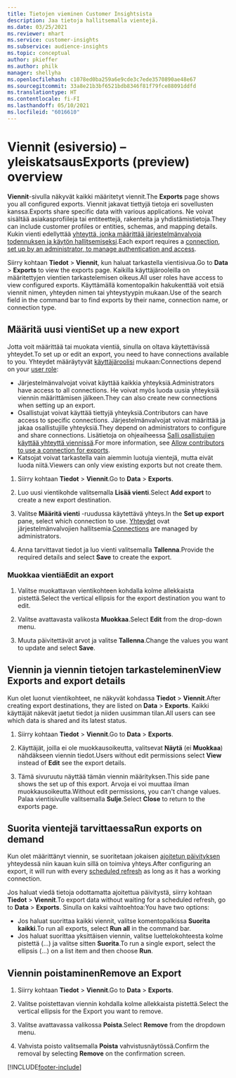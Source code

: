 ```yaml
---
title: Tietojen vieminen Customer Insightsista
description: Jaa tietoja hallitsemalla vientejä.
ms.date: 03/25/2021
ms.reviewer: mhart
ms.service: customer-insights
ms.subservice: audience-insights
ms.topic: conceptual
author: pkieffer
ms.author: philk
manager: shellyha
ms.openlocfilehash: c1078ed0ba259a6e9cde3c7ede3570890ae48e67
ms.sourcegitcommit: 33a8e21b3bf6521bdb8346f81f79fce88091ddfd
ms.translationtype: HT
ms.contentlocale: fi-FI
ms.lasthandoff: 05/10/2021
ms.locfileid: "6016610"
---
```

# <a name="exports-preview-overview"></a><span data-ttu-id="bf86e-103">Viennit (esiversio) – yleiskatsaus</span><span class="sxs-lookup"><span data-stu-id="bf86e-103">Exports (preview) overview</span></span>

<span data-ttu-id="bf86e-104">**Viennit**-sivulla näkyvät kaikki määritetyt viennit.</span><span class="sxs-lookup"><span data-stu-id="bf86e-104">The **Exports** page shows you all configured exports.</span></span> <span data-ttu-id="bf86e-105">Viennit jakavat tiettyjä tietoja eri sovellusten kanssa.</span><span class="sxs-lookup"><span data-stu-id="bf86e-105">Exports share specific data with various applications.</span></span> <span data-ttu-id="bf86e-106">Ne voivat sisältää asiakasprofiileja tai entiteettejä, rakenteita ja yhdistämistietoja.</span><span class="sxs-lookup"><span data-stu-id="bf86e-106">They can include customer profiles or entities, schemas, and mapping details.</span></span> <span data-ttu-id="bf86e-107">Kukin vienti edellyttää [yhteyttä, jonka määrittää järjestelmänvalvoja todennuksen ja käytön hallitsemiseksi](connections.md).</span><span class="sxs-lookup"><span data-stu-id="bf86e-107">Each export requires a [connection, set up by an administrator, to manage authentication and access](connections.md).</span></span>

<span data-ttu-id="bf86e-108">Siirry kohtaan **Tiedot** > **Viennit**, kun haluat tarkastella vientisivua.</span><span class="sxs-lookup"><span data-stu-id="bf86e-108">Go to **Data** > **Exports** to view the exports page.</span></span> <span data-ttu-id="bf86e-109">Kaikilla käyttäjärooleilla on määritettyjen vientien tarkastelemisen oikeus.</span><span class="sxs-lookup"><span data-stu-id="bf86e-109">All user roles have access to view configured exports.</span></span> <span data-ttu-id="bf86e-110">Käyttämällä komentopalkin hakukenttää voit etsiä viennit nimen, yhteyden nimen tai yhteystyypin mukaan.</span><span class="sxs-lookup"><span data-stu-id="bf86e-110">Use of the search field in the command bar to find exports by their name, connection name, or connection type.</span></span>

## <a name="set-up-a-new-export"></a><span data-ttu-id="bf86e-111">Määritä uusi vienti</span><span class="sxs-lookup"><span data-stu-id="bf86e-111">Set up a new export</span></span>

<span data-ttu-id="bf86e-112">Jotta voit määrittää tai muokata vientiä, sinulla on oltava käytettävissä yhteydet.</span><span class="sxs-lookup"><span data-stu-id="bf86e-112">To set up or edit an export, you need to have connections available to you.</span></span> <span data-ttu-id="bf86e-113">Yhteydet määräytyvät [käyttäjäroolisi](permissions.md) mukaan:</span><span class="sxs-lookup"><span data-stu-id="bf86e-113">Connections depend on your [user role](permissions.md):</span></span>
- <span data-ttu-id="bf86e-114">Järjestelmänvalvojat voivat käyttää kaikkia yhteyksiä.</span><span class="sxs-lookup"><span data-stu-id="bf86e-114">Administrators have access to all connections.</span></span> <span data-ttu-id="bf86e-115">He voivat myös luoda uusia yhteyksiä viennin määrittämisen jälkeen.</span><span class="sxs-lookup"><span data-stu-id="bf86e-115">They can also create new connections when setting up an export.</span></span>
- <span data-ttu-id="bf86e-116">Osallistujat voivat käyttää tiettyjä yhteyksiä.</span><span class="sxs-lookup"><span data-stu-id="bf86e-116">Contributors can have access to specific connections.</span></span> <span data-ttu-id="bf86e-117">Järjestelmänvalvojat voivat määrittää ja jakaa osallistujille yhteyksiä.</span><span class="sxs-lookup"><span data-stu-id="bf86e-117">They depend on administrators to configure and share connections.</span></span> <span data-ttu-id="bf86e-118">Lisätietoja on ohjeaiheessa [Salli osallistujien käyttää yhteyttä viennissä](connections.md#allow-contributors-to-use-a-connection-for-exports).</span><span class="sxs-lookup"><span data-stu-id="bf86e-118">For more information, see [Allow contributors to use a connection for exports](connections.md#allow-contributors-to-use-a-connection-for-exports).</span></span>
- <span data-ttu-id="bf86e-119">Katsojat voivat tarkastella vain aiemmin luotuja vientejä, mutta eivät luoda niitä.</span><span class="sxs-lookup"><span data-stu-id="bf86e-119">Viewers can only view existing exports but not create them.</span></span>

1. <span data-ttu-id="bf86e-120">Siirry kohtaan **Tiedot** > **Viennit**.</span><span class="sxs-lookup"><span data-stu-id="bf86e-120">Go to **Data** > **Exports**.</span></span>

1. <span data-ttu-id="bf86e-121">Luo uusi vientikohde valitsemalla **Lisää vienti**.</span><span class="sxs-lookup"><span data-stu-id="bf86e-121">Select **Add export** to create a new export destination.</span></span>

1. <span data-ttu-id="bf86e-122">Valitse **Määritä vienti** -ruudussa käytettävä yhteys.</span><span class="sxs-lookup"><span data-stu-id="bf86e-122">In the **Set up export** pane, select which connection to use.</span></span> <span data-ttu-id="bf86e-123">[Yhteydet](connections.md) ovat järjestelmänvalvojien hallitsemia.</span><span class="sxs-lookup"><span data-stu-id="bf86e-123">[Connections](connections.md) are managed by administrators.</span></span> 

1. <span data-ttu-id="bf86e-124">Anna tarvittavat tiedot ja luo vienti valitsemalla **Tallenna**.</span><span class="sxs-lookup"><span data-stu-id="bf86e-124">Provide the required details and select **Save** to create the export.</span></span>

### <a name="edit-an-export"></a><span data-ttu-id="bf86e-125">Muokkaa vientiä</span><span class="sxs-lookup"><span data-stu-id="bf86e-125">Edit an export</span></span>

1. <span data-ttu-id="bf86e-126">Valitse muokattavan vientikohteen kohdalla kolme allekkaista pistettä.</span><span class="sxs-lookup"><span data-stu-id="bf86e-126">Select the vertical ellipsis for the export destination you want to edit.</span></span>

1. <span data-ttu-id="bf86e-127">Valitse avattavasta valikosta **Muokkaa**.</span><span class="sxs-lookup"><span data-stu-id="bf86e-127">Select **Edit** from the drop-down menu.</span></span>

1. <span data-ttu-id="bf86e-128">Muuta päivitettävät arvot ja valitse **Tallenna**.</span><span class="sxs-lookup"><span data-stu-id="bf86e-128">Change the values you want to update and select **Save**.</span></span>

## <a name="view-exports-and-export-details"></a><span data-ttu-id="bf86e-129">Viennin ja viennin tietojen tarkasteleminen</span><span class="sxs-lookup"><span data-stu-id="bf86e-129">View Exports and export details</span></span>

<span data-ttu-id="bf86e-130">Kun olet luonut vientikohteet, ne näkyvät kohdassa **Tiedot** > **Viennit**.</span><span class="sxs-lookup"><span data-stu-id="bf86e-130">After creating export destinations, they are listed on **Data** > **Exports**.</span></span> <span data-ttu-id="bf86e-131">Kaikki käyttäjät näkevät jaetut tiedot ja niiden uusimman tilan.</span><span class="sxs-lookup"><span data-stu-id="bf86e-131">All users can see which data is shared and its latest status.</span></span>

1. <span data-ttu-id="bf86e-132">Siirry kohtaan **Tiedot** > **Viennit**.</span><span class="sxs-lookup"><span data-stu-id="bf86e-132">Go to **Data** > **Exports**.</span></span>

1. <span data-ttu-id="bf86e-133">Käyttäjät, joilla ei ole muokkausoikeutta, valitsevat **Näytä** (ei **Muokkaa**) nähdäkseen viennin tiedot.</span><span class="sxs-lookup"><span data-stu-id="bf86e-133">Users without edit permissions select **View** instead of **Edit** see the export details.</span></span>

1. <span data-ttu-id="bf86e-134">Tämä sivuruutu näyttää tämän viennin määrityksen.</span><span class="sxs-lookup"><span data-stu-id="bf86e-134">This side pane shows the set up of this export.</span></span> <span data-ttu-id="bf86e-135">Arvoja ei voi muuttaa ilman muokkausoikeutta.</span><span class="sxs-lookup"><span data-stu-id="bf86e-135">Without edit permissions, you can't change values.</span></span> <span data-ttu-id="bf86e-136">Palaa vientisivulle valitsemalla **Sulje**.</span><span class="sxs-lookup"><span data-stu-id="bf86e-136">Select **Close** to return to the exports page.</span></span>

## <a name="run-exports-on-demand"></a><span data-ttu-id="bf86e-137">Suorita vientejä tarvittaessa</span><span class="sxs-lookup"><span data-stu-id="bf86e-137">Run exports on demand</span></span>

<span data-ttu-id="bf86e-138">Kun olet määrittänyt viennin, se suoritetaan jokaisen [ajoitetun päivityksen](system.md#schedule-tab) yhteydessä niin kauan kuin sillä on toimiva yhteys.</span><span class="sxs-lookup"><span data-stu-id="bf86e-138">After configuring an export, it will run with every [scheduled refresh](system.md#schedule-tab) as long as it has a working connection.</span></span>

<span data-ttu-id="bf86e-139">Jos haluat viedä tietoja odottamatta ajoitettua päivitystä, siirry kohtaan **Tiedot** > **Viennit**.</span><span class="sxs-lookup"><span data-stu-id="bf86e-139">To export data without waiting for a scheduled refresh, go to **Data** > **Exports**.</span></span> <span data-ttu-id="bf86e-140">Sinulla on kaksi vaihtoehtoa:</span><span class="sxs-lookup"><span data-stu-id="bf86e-140">You have two options:</span></span>

- <span data-ttu-id="bf86e-141">Jos haluat suorittaa kaikki viennit, valitse komentopalkissa **Suorita kaikki**.</span><span class="sxs-lookup"><span data-stu-id="bf86e-141">To run all exports, select **Run all** in the command bar.</span></span> 
- <span data-ttu-id="bf86e-142">Jos haluat suorittaa yksittäisen viennin, valitse luettelokohteesta kolme pistettä (...) ja valitse sitten **Suorita**.</span><span class="sxs-lookup"><span data-stu-id="bf86e-142">To run a single export, select the ellipsis (...) on a list item and then choose **Run**.</span></span>

## <a name="remove-an-export"></a><span data-ttu-id="bf86e-143">Viennin poistaminen</span><span class="sxs-lookup"><span data-stu-id="bf86e-143">Remove an Export</span></span>

1. <span data-ttu-id="bf86e-144">Siirry kohtaan **Tiedot** > **Viennit**.</span><span class="sxs-lookup"><span data-stu-id="bf86e-144">Go to **Data** > **Exports**.</span></span>

1. <span data-ttu-id="bf86e-145">Valitse poistettavan viennin kohdalla kolme allekkaista pistettä.</span><span class="sxs-lookup"><span data-stu-id="bf86e-145">Select the vertical ellipsis for the Export you want to remove.</span></span>

1. <span data-ttu-id="bf86e-146">Valitse avattavassa valikossa **Poista**.</span><span class="sxs-lookup"><span data-stu-id="bf86e-146">Select **Remove** from the dropdown menu.</span></span>

1. <span data-ttu-id="bf86e-147">Vahvista poisto valitsemalla **Poista** vahvistusnäytössä.</span><span class="sxs-lookup"><span data-stu-id="bf86e-147">Confirm the removal by selecting **Remove** on the confirmation screen.</span></span>


[!INCLUDE[footer-include](../includes/footer-banner.md)]
